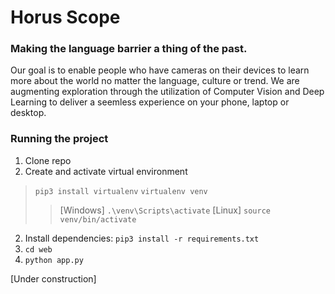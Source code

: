 # Horus Scope
### Making the language barrier a thing of the past.
Our goal is to enable people who have cameras on their devices to learn more about the world no matter the language, culture or trend.
We are augmenting exploration through the utilization of Computer Vision and Deep Learning to deliver a seemless experience on your phone, laptop or desktop.


### Running the project
1) Clone repo  
2) Create and activate virtual environment
> ```pip3 install virtualenv```
> ```virtualenv venv```
>> [Windows] ```.\venv\Scripts\activate```
>> [Linux] ```source venv/bin/activate```


2) Install dependencies: ```pip3 install -r requirements.txt```  
2) ```cd web```  
3) ```python app.py```  

[Under construction]
